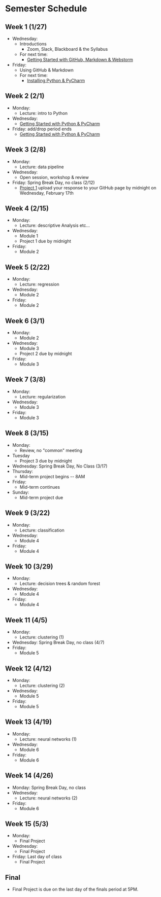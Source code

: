 # Semester Schedule

## Week 1 (1/27)
- Wednesday:
    - Introductions
        - Zoom, Slack, Blackboard & the Syllabus
    - For next time:
        - [Getting Started with GitHub, Markdown & Webstorm](https://tyler-frazier.github.io/dsbook/gitstart.html)
- Friday:
    - Using GitHub & Markdown
    - For next time:
      - [Installing Python & PyCharm](https://tyler-frazier.github.io/dsbook/pyinstall.html)

## Week 2 (2/1)
- Monday:
    - Lecture: intro to Python
- Wednesday:
    - [Getting Started with Python & PyCharm](https://tyler-frazier.github.io/dsbook/pystart.html)
- Friday: add/drop period ends
    - [Getting Started with Python & PyCharm](https://tyler-frazier.github.io/dsbook/pystart.html)

## Week 3 (2/8)
- Monday:
  - Lecture: data pipeline
- Wednesday:
  - Open session, workshop & review
- Friday: Spring Break Day, no class (2/12)
  - [Project 1](prj1.md) upload your response to your GitHub page by midnight on Wednesday, February 17th 

## Week 4 (2/15)
- Monday:
    - Lecture: descriptive Analysis etc...
- Wednesday:
    - Module 1
    - Project 1 due by midnight
- Friday:
    - Module 2


## Week 5 (2/22)
- Monday:
    - Lecture: regression
- Wednesday:
    - Module 2
- Friday:
    - Module 2

## Week 6 (3/1)
- Monday:
  - Module 2
- Wednesday:
  - Module 3
  - Project 2 due by midnight
- Friday:
  - Module 3

## Week 7 (3/8)
- Monday:
    - Lecture: regularization
- Wednesday:
    - Module 3
- Friday:
    - Module 3

## Week 8 (3/15)
- Monday:
    - Review, no "common" meeting
- Tuesday
  - Project 3 due by midnight
- Wednesday: Spring Break Day, No Class (3/17)
- Thursday:
  - Mid-term project begins -- 8AM
- Friday:
  - Mid-term continues
- Sunday:
  - Mid-term project due


## Week 9 (3/22)
- Monday:
  - Lecture: classification
- Wednesday:
  - Module 4
- Friday:
  - Module 4

## Week 10 (3/29)
- Monday:
  - Lecture: decision trees & random forest
- Wednesday:
  - Module 4
- Friday:
  - Module 4

## Week 11 (4/5)
- Monday:
  - Lecture: clustering (1)
- Wednesday: Spring Break Day, no class (4/7)
- Friday:
  - Module 5

## Week 12 (4/12)
- Monday:
  - Lecture: clustering (2)
- Wednesday:
  - Module 5
- Friday:
  - Module 5

## Week 13 (4/19)
- Monday:
  - Lecture: neural networks (1)
- Wednesday:
  - Module 6
- Friday:
  - Module 6

## Week 14 (4/26)
- Monday: Spring Break Day, no class
- Wednesday:
  - Lecture: neural networks (2)
- Friday:
  - Module 6

## Week 15 (5/3)
- Monday:
    - Final Project
- Wednesday:
    - Final Project
- Friday: Last day of class
    - Final Project

## Final
- Final Project is due on the last day of the finals period at 5PM.






